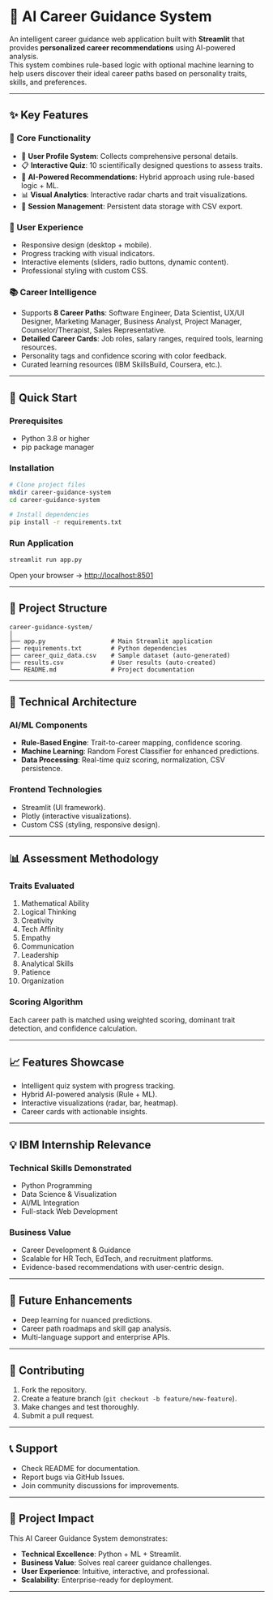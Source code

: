 # 🎯 AI Career Guidance System

An intelligent career guidance web application built with **Streamlit** that provides **personalized career recommendations** using AI-powered analysis.  
This system combines rule-based logic with optional machine learning to help users discover their ideal career paths based on personality traits, skills, and preferences.

---

## ✨ Key Features

### 🎯 Core Functionality
- 👤 **User Profile System**: Collects comprehensive personal details.  
- 📋 **Interactive Quiz**: 10 scientifically designed questions to assess traits.  
- 🧠 **AI-Powered Recommendations**: Hybrid approach using rule-based logic + ML.  
- 📊 **Visual Analytics**: Interactive radar charts and trait visualizations.  
- 💾 **Session Management**: Persistent data storage with CSV export.  

### 🎨 User Experience
- Responsive design (desktop + mobile).  
- Progress tracking with visual indicators.  
- Interactive elements (sliders, radio buttons, dynamic content).  
- Professional styling with custom CSS.  

### 📚 Career Intelligence
- Supports **8 Career Paths**: Software Engineer, Data Scientist, UX/UI Designer, Marketing Manager, Business Analyst, Project Manager, Counselor/Therapist, Sales Representative.  
- **Detailed Career Cards**: Job roles, salary ranges, required tools, learning resources.  
- Personality tags and confidence scoring with color feedback.  
- Curated learning resources (IBM SkillsBuild, Coursera, etc.).  

---

## 🚀 Quick Start

### Prerequisites
- Python 3.8 or higher  
- pip package manager  

### Installation
```bash
# Clone project files
mkdir career-guidance-system
cd career-guidance-system

# Install dependencies
pip install -r requirements.txt
```

### Run Application
```bash
streamlit run app.py
```

Open your browser → [http://localhost:8501](http://localhost:8501)  

---

## 📁 Project Structure

```
career-guidance-system/
│
├── app.py                  # Main Streamlit application
├── requirements.txt        # Python dependencies
├── career_quiz_data.csv    # Sample dataset (auto-generated)
├── results.csv             # User results (auto-created)
└── README.md               # Project documentation
```

---

## 🔬 Technical Architecture

### AI/ML Components
- **Rule-Based Engine**: Trait-to-career mapping, confidence scoring.  
- **Machine Learning**: Random Forest Classifier for enhanced predictions.  
- **Data Processing**: Real-time quiz scoring, normalization, CSV persistence.  

### Frontend Technologies
- Streamlit (UI framework).  
- Plotly (interactive visualizations).  
- Custom CSS (styling, responsive design).  

---

## 📊 Assessment Methodology

### Traits Evaluated
1. Mathematical Ability  
2. Logical Thinking  
3. Creativity  
4. Tech Affinity  
5. Empathy  
6. Communication  
7. Leadership  
8. Analytical Skills  
9. Patience  
10. Organization  

### Scoring Algorithm
Each career path is matched using weighted scoring, dominant trait detection, and confidence calculation.  

---

## 📈 Features Showcase
- Intelligent quiz system with progress tracking.  
- Hybrid AI-powered analysis (Rule + ML).  
- Interactive visualizations (radar, bar, heatmap).  
- Career cards with actionable insights.  

---

## 💡 IBM Internship Relevance

### Technical Skills Demonstrated
- Python Programming  
- Data Science & Visualization  
- AI/ML Integration  
- Full-stack Web Development  

### Business Value
- Career Development & Guidance  
- Scalable for HR Tech, EdTech, and recruitment platforms.  
- Evidence-based recommendations with user-centric design.  

---

## 🔮 Future Enhancements
- Deep learning for nuanced predictions.  
- Career path roadmaps and skill gap analysis.  
- Multi-language support and enterprise APIs.  

---

## 🤝 Contributing
1. Fork the repository.  
2. Create a feature branch (`git checkout -b feature/new-feature`).  
3. Make changes and test thoroughly.  
4. Submit a pull request.  

---

## 📞 Support
- Check README for documentation.  
- Report bugs via GitHub Issues.  
- Join community discussions for improvements.  

---

## 🎯 Project Impact
This AI Career Guidance System demonstrates:  
- **Technical Excellence**: Python + ML + Streamlit.  
- **Business Value**: Solves real career guidance challenges.  
- **User Experience**: Intuitive, interactive, and professional.  
- **Scalability**: Enterprise-ready for deployment.  

---

